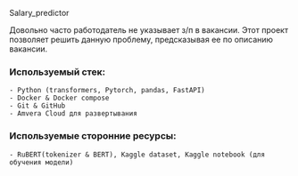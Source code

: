Salary_predictor

Довольно часто работодатель не указывает з/п в вакансии. Этот проект позволяет решить данную проблему, предсказывая ее по описанию вакансии.
### Используемый стек:
    - Python (transformers, Pytorch, pandas, FastAPI)
    - Docker & Docker compose
    - Git & GitHub
    - Amvera Cloud для развертывания
### Используемые сторонние ресурсы:
    - RuBERT(tokenizer & BERT), Kaggle dataset, Kaggle notebook (для обучения модели)

